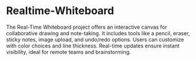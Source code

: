 # Realtime-Whiteboard
The Real-Time Whiteboard project offers an interactive canvas for collaborative drawing and note-taking. It includes tools like a pencil, eraser, sticky notes, image upload, and undo/redo options. Users can customize with color choices and line thickness. Real-time updates ensure instant visibility, ideal for remote teams and brainstorming.
